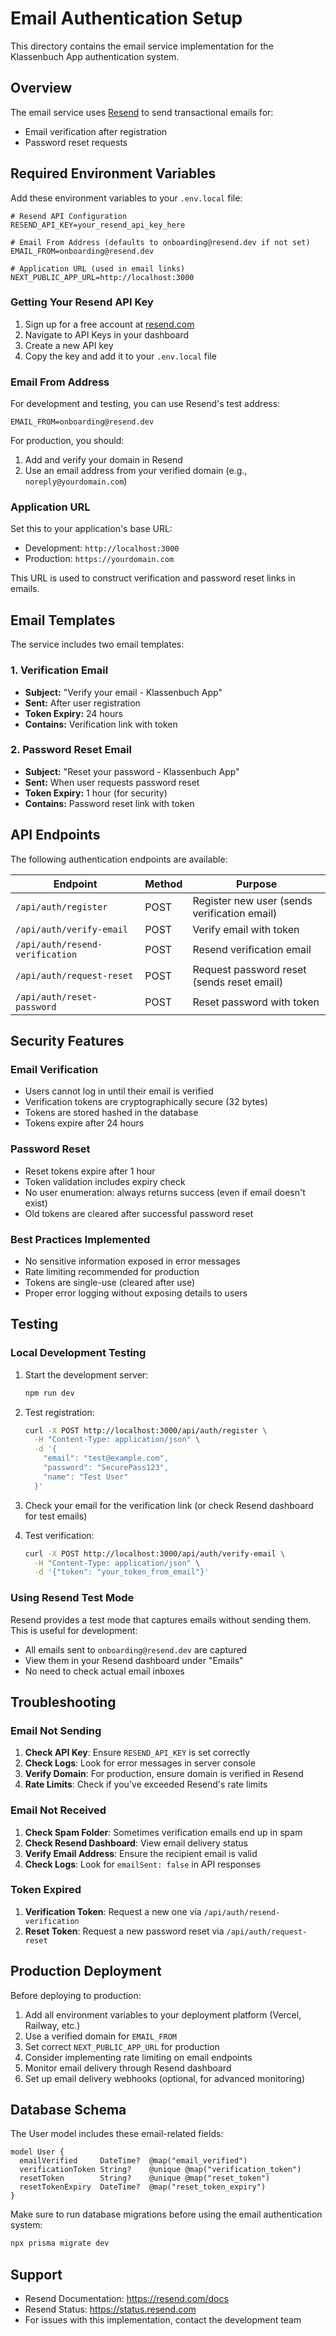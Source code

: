 # Email Authentication Setup

This directory contains the email service implementation for the Klassenbuch App authentication system.

## Overview

The email service uses [Resend](https://resend.com) to send transactional emails for:
- Email verification after registration
- Password reset requests

## Required Environment Variables

Add these environment variables to your `.env.local` file:

```env
# Resend API Configuration
RESEND_API_KEY=your_resend_api_key_here

# Email From Address (defaults to onboarding@resend.dev if not set)
EMAIL_FROM=onboarding@resend.dev

# Application URL (used in email links)
NEXT_PUBLIC_APP_URL=http://localhost:3000
```

### Getting Your Resend API Key

1. Sign up for a free account at [resend.com](https://resend.com)
2. Navigate to API Keys in your dashboard
3. Create a new API key
4. Copy the key and add it to your `.env.local` file

### Email From Address

For development and testing, you can use Resend's test address:
```
EMAIL_FROM=onboarding@resend.dev
```

For production, you should:
1. Add and verify your domain in Resend
2. Use an email address from your verified domain (e.g., `noreply@yourdomain.com`)

### Application URL

Set this to your application's base URL:
- Development: `http://localhost:3000`
- Production: `https://yourdomain.com`

This URL is used to construct verification and password reset links in emails.

## Email Templates

The service includes two email templates:

### 1. Verification Email
- **Subject:** "Verify your email - Klassenbuch App"
- **Sent:** After user registration
- **Token Expiry:** 24 hours
- **Contains:** Verification link with token

### 2. Password Reset Email
- **Subject:** "Reset your password - Klassenbuch App"
- **Sent:** When user requests password reset
- **Token Expiry:** 1 hour (for security)
- **Contains:** Password reset link with token

## API Endpoints

The following authentication endpoints are available:

| Endpoint | Method | Purpose |
|----------|--------|---------|
| `/api/auth/register` | POST | Register new user (sends verification email) |
| `/api/auth/verify-email` | POST | Verify email with token |
| `/api/auth/resend-verification` | POST | Resend verification email |
| `/api/auth/request-reset` | POST | Request password reset (sends reset email) |
| `/api/auth/reset-password` | POST | Reset password with token |

## Security Features

### Email Verification
- Users cannot log in until their email is verified
- Verification tokens are cryptographically secure (32 bytes)
- Tokens are stored hashed in the database
- Tokens expire after 24 hours

### Password Reset
- Reset tokens expire after 1 hour
- Token validation includes expiry check
- No user enumeration: always returns success (even if email doesn't exist)
- Old tokens are cleared after successful password reset

### Best Practices Implemented
- No sensitive information exposed in error messages
- Rate limiting recommended for production
- Tokens are single-use (cleared after use)
- Proper error logging without exposing details to users

## Testing

### Local Development Testing

1. Start the development server:
   ```bash
   npm run dev
   ```

2. Test registration:
   ```bash
   curl -X POST http://localhost:3000/api/auth/register \
     -H "Content-Type: application/json" \
     -d '{
       "email": "test@example.com",
       "password": "SecurePass123",
       "name": "Test User"
     }'
   ```

3. Check your email for the verification link (or check Resend dashboard for test emails)

4. Test verification:
   ```bash
   curl -X POST http://localhost:3000/api/auth/verify-email \
     -H "Content-Type: application/json" \
     -d '{"token": "your_token_from_email"}'
   ```

### Using Resend Test Mode

Resend provides a test mode that captures emails without sending them. This is useful for development:
- All emails sent to `onboarding@resend.dev` are captured
- View them in your Resend dashboard under "Emails"
- No need to check actual email inboxes

## Troubleshooting

### Email Not Sending

1. **Check API Key**: Ensure `RESEND_API_KEY` is set correctly
2. **Check Logs**: Look for error messages in server console
3. **Verify Domain**: For production, ensure domain is verified in Resend
4. **Rate Limits**: Check if you've exceeded Resend's rate limits

### Email Not Received

1. **Check Spam Folder**: Sometimes verification emails end up in spam
2. **Check Resend Dashboard**: View email delivery status
3. **Verify Email Address**: Ensure the recipient email is valid
4. **Check Logs**: Look for `emailSent: false` in API responses

### Token Expired

1. **Verification Token**: Request a new one via `/api/auth/resend-verification`
2. **Reset Token**: Request a new password reset via `/api/auth/request-reset`

## Production Deployment

Before deploying to production:

1. Add all environment variables to your deployment platform (Vercel, Railway, etc.)
2. Use a verified domain for `EMAIL_FROM`
3. Set correct `NEXT_PUBLIC_APP_URL` for production
4. Consider implementing rate limiting on email endpoints
5. Monitor email delivery through Resend dashboard
6. Set up email delivery webhooks (optional, for advanced monitoring)

## Database Schema

The User model includes these email-related fields:

```prisma
model User {
  emailVerified     DateTime?  @map("email_verified")
  verificationToken String?    @unique @map("verification_token")
  resetToken        String?    @unique @map("reset_token")
  resetTokenExpiry  DateTime?  @map("reset_token_expiry")
}
```

Make sure to run database migrations before using the email authentication system:

```bash
npx prisma migrate dev
```

## Support

- Resend Documentation: https://resend.com/docs
- Resend Status: https://status.resend.com
- For issues with this implementation, contact the development team
